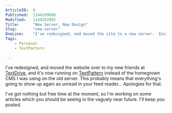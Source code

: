 ```yaml
---
ArticleID:  9
Published:  1144269000
Modified:   1144582985
Title:      "New Server, New Design"
Slug:       "new-server"
OneLine:    "I've redesigned, and moved the site to a new server.  Exciting, eh?"
Tags:       
    - Personal
    - TextPattern

...
```

I've redesigned, and moved the website over to my new friends at [TextDrive][1], and it's now running on [TextPattern][2] instead of the homegrown CMS I was using on the old server.  This probably means that everything's going to show up again as unread in your feed reader...  Apologies for that.  

I've got nothing but free time at the moment, so I'm working on some articles which you should be seeing in the vaguely near future.  I'll keep you posted.

[1]: http://textdrive.com/ "TextDrive"
[2]: http://textpattern.com/ "TextPattern"